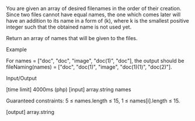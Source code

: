 You are given an array of desired filenames in the order of their creation. Since two files cannot have equal names, the one which comes later will have an addition to its name in a form of (k), where k is the smallest positive integer such that the obtained name is not used yet.

Return an array of names that will be given to the files.

Example

For names = ["doc", "doc", "image", "doc(1)", "doc"], the output should be
fileNaming(names) = ["doc", "doc(1)", "image", "doc(1)(1)", "doc(2)"].

Input/Output

[time limit] 4000ms (php)
[input] array.string names

Guaranteed constraints:
5 ≤ names.length ≤ 15,
1 ≤ names[i].length ≤ 15.

[output] array.string
